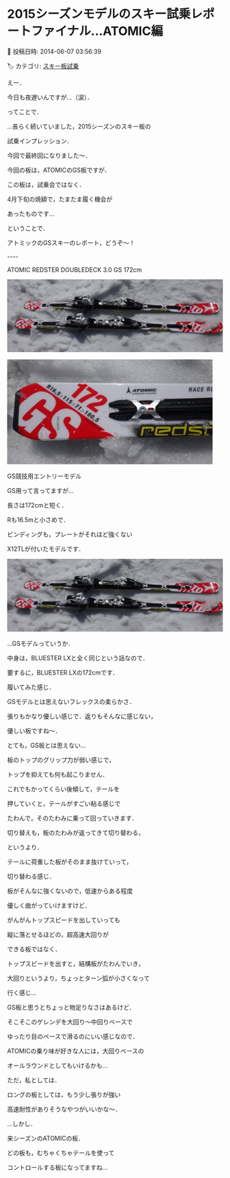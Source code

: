 # 2015シーズンモデルのスキー試乗レポートファイナル…ATOMIC編

📅 投稿日時: 2014-06-07 03:56:39

🏷️ カテゴリ: [スキー板試乗](c0bd8048615710cee890e403a36cc9a2b.md)

えー．


今日も夜遅いんですが…（涙）．





ってことで．


…長らく続いていました，2015シーズンのスキー板の


試乗インプレッション．


今回で最終回になりました～．





今回の板は，ATOMICのGS板ですが．


この板は，試乗会ではなく．


4月下旬の焼額で，たまたま履く機会が


あったものです…





ということで．


アトミックのGSスキーのレポート，どうぞ～！





----[]()





ATOMIC REDSTER DOUBLEDECK 3.0 GS 172cm







![c2b2c5ec2e79abb97d30eee6bc5ffeaa.jpg](images/c2b2c5ec2e79abb97d30eee6bc5ffeaa.jpg)









![187df02fc95a95aa17097be2d38c0996.jpg](images/187df02fc95a95aa17097be2d38c0996.jpg)







GS競技用エントリーモデル





GS用って言ってますが…


長さは172cmと短く．


Rも16.5mと小さめで．


ビンディングも，プレートがそれほど強くない


X12TLが付いたモデルです．




![c2b2c5ec2e79abb97d30eee6bc5ffeaa.jpg](images/c2b2c5ec2e79abb97d30eee6bc5ffeaa.jpg)







…GSモデルっていうか．


中身は，BLUESTER LXと全く同じという話なので．


要するに，BLUESTER LXの172cmです．





履いてみた感じ．


GSモデルとは思えないフレックスの柔らかさ．


張りもかなり優しい感じで．返りもそんなに感じない，


優しい板ですね～．


とても，GS板とは思えない…





板のトップのグリップ力が弱い感じで，


トップを抑えても何も起こりません．


これでもかってくらい後傾して，テールを


押していくと，テールがすごい粘る感じで


たわんで，そのたわみに乗って回っていきます．





切り替えも，板のたわみが返ってきて切り替わる，


というより．


テールに荷重した板がそのまま抜けていって，


切り替わる感じ．





板がそんなに強くないので，低速からある程度


優しく曲がっていけますけど．


がんがんトップスピードを出していっても


縦に落とせるほどの，超高速大回りが


できる板ではなく．


トップスピードを出すと，結構板がたわんでいき，


大回りというより，ちょっとターン弧が小さくなって


行く感じ…





GS板と思うとちょっと物足りなさはあるけど．


そこそこのゲレンデを大回り～中回りベースで


ゆったり目のペースで滑るのにいい感じなので．


ATOMICの乗り味が好きな人には，大回りベースの


オールラウンドとしてもいけるかも…





ただ，私としては．


ロングの板としては，もう少し張りが強い


高速耐性がありそうなやつがいいかな～．





…しかし．


来シーズンのATOMICの板．


どの板も，むちゃくちゃテールを使って


コントロールする板になってますね…
